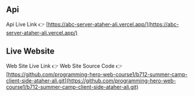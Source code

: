 
##
## Api 
Api Live Link   👉 [https://abc-server-ataher-ali.vercel.app/](https://abc-server-ataher-ali.vercel.app/)

## Live Website 
Web Site Live Link   👉 []()
Web Site Source Code 👉 [https://github.com/programming-hero-web-course1/b712-summer-camp-client-side-ataher-ali.git](https://github.com/programming-hero-web-course1/b712-summer-camp-client-side-ataher-ali.git)
